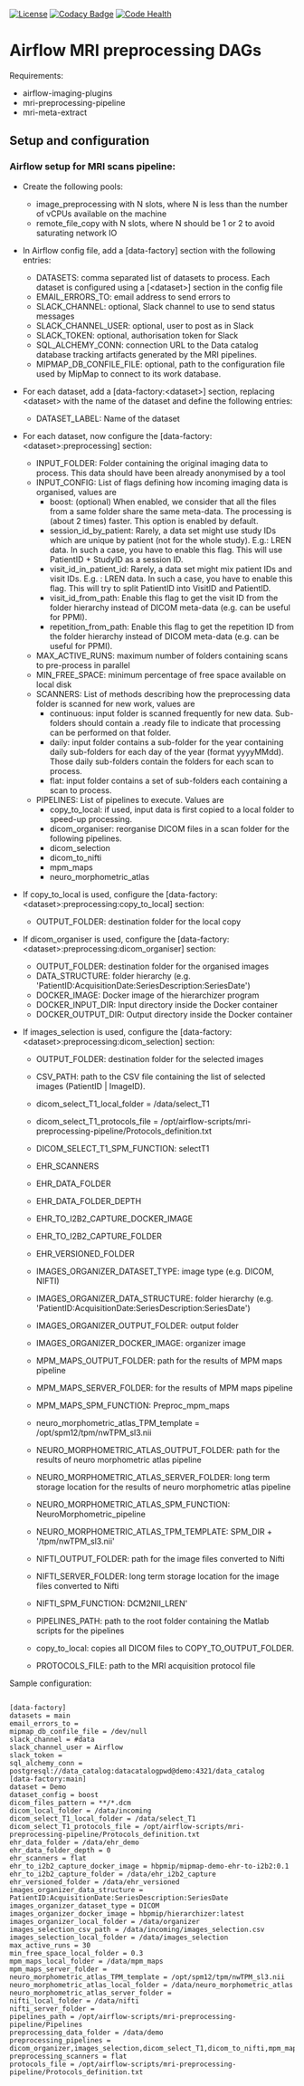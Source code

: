 [![License](https://img.shields.io/badge/license-Apache--2.0-blue.svg)](https://github.com/LREN-CHUV/data-factory-airflow-dags/blob/master/LICENSE) [![Codacy Badge](https://api.codacy.com/project/badge/Grade/8c5c9dc3cfb8492f870369c973f3cc8c)](https://www.codacy.com/app/hbp-mip/data-factory-airflow-dags?utm_source=github.com&amp;utm_medium=referral&amp;utm_content=LREN-CHUV/data-factory-airflow-dags&amp;utm_campaign=Badge_Grade) [![Code Health](https://landscape.io/github/LREN-CHUV/data-factory-airflow-dags/master/landscape.svg?style=flat)](https://landscape.io/github/LREN-CHUV/data-factory-airflow-dags/master)

# Airflow MRI preprocessing DAGs

Requirements:

* airflow-imaging-plugins
* mri-preprocessing-pipeline
* mri-meta-extract

## Setup and configuration

### Airflow setup for MRI scans pipeline:

* Create the following pools:
   * image_preprocessing with N slots, where N is less than the number of vCPUs available on the machine
   * remote_file_copy with N slots, where N should be 1 or 2 to avoid saturating network IO


* In Airflow config file, add a [data-factory] section with the following entries:
   * DATASETS: comma separated list of datasets to process. Each dataset is configured using a [&lt;dataset&gt;] section in the config file
   * EMAIL_ERRORS_TO: email address to send errors to
   * SLACK_CHANNEL: optional, Slack channel to use to send status messages
   * SLACK_CHANNEL_USER: optional, user to post as in Slack
   * SLACK_TOKEN: optional, authorisation token for Slack
   * SQL_ALCHEMY_CONN: connection URL to the Data catalog database tracking artifacts generated by the MRI pipelines.
   * MIPMAP_DB_CONFILE_FILE: optional, path to the configuration file used by MipMap to connect to its work database.


* For each dataset, add a [data-factory:&lt;dataset&gt;] section, replacing &lt;dataset&gt; with the name of the dataset and define the following entries:
   * DATASET_LABEL: Name of the dataset


* For each dataset, now configure the [data-factory:&lt;dataset&gt;:preprocessing] section:
   * INPUT_FOLDER: Folder containing the original imaging data to process. This data should have been already anonymised by a tool
   * INPUT_CONFIG: List of flags defining how incoming imaging data is organised, values are
      * boost: (optional) When enabled, we consider that all the files from a same folder share the same meta-data. The processing is (about 2 times) faster. This option is enabled by default.
      * session_id_by_patient: Rarely, a data set might use study IDs which are unique by patient (not for the whole study). E.g.: LREN data. In such a case, you have to enable this flag. This will use PatientID + StudyID as a session ID.
      * visit_id_in_patient_id: Rarely, a data set might mix patient IDs and visit IDs. E.g. : LREN data. In such a case, you have to enable this flag. This will try to split PatientID into VisitID and PatientID.
      * visit_id_from_path: Enable this flag to get the visit ID from the folder hierarchy instead of DICOM meta-data (e.g. can be useful for PPMI).
      * repetition_from_path: Enable this flag to get the repetition ID from the folder hierarchy instead of DICOM meta-data (e.g. can be useful for PPMI).
   * MAX_ACTIVE_RUNS: maximum number of folders containing scans to pre-process in parallel
   * MIN_FREE_SPACE: minimum percentage of free space available on local disk
   * SCANNERS: List of methods describing how the preprocessing data folder is scanned for new work, values are
      * continuous: input folder is scanned frequently for new data. Sub-folders should contain a .ready file to indicate that processing can be performed on that folder.
      * daily: input folder contains a sub-folder for the year containing daily sub-folders for each day of the year (format yyyyMMdd). Those daily sub-folders contain the folders for each scan to process.
      * flat: input folder contains a set of sub-folders each containing a scan to process.
   * PIPELINES: List of pipelines to execute. Values are
      * copy_to_local: if used, input data is first copied to a local folder to speed-up processing.
      * dicom_organiser: reorganise DICOM files in a scan folder for the following pipelines.
      * dicom_selection
      * dicom_to_nifti
      * mpm_maps
      * neuro_morphometric_atlas


* If copy_to_local is used, configure the [data-factory:&lt;dataset&gt;:preprocessing:copy_to_local] section:
   * OUTPUT_FOLDER: destination folder for the local copy

* If dicom_organiser is used, configure the [data-factory:&lt;dataset&gt;:preprocessing:dicom_organiser] section:
     * OUTPUT_FOLDER: destination folder for the organised images
     * DATA_STRUCTURE: folder hierarchy (e.g. 'PatientID:AcquisitionDate:SeriesDescription:SeriesDate')
     * DOCKER_IMAGE: Docker image of the hierarchizer program
     * DOCKER_INPUT_DIR: Input directory inside the Docker container
     * DOCKER_OUTPUT_DIR: Output directory inside the Docker container

* If images_selection is used, configure the [data-factory:&lt;dataset&gt;:preprocessing:dicom_selection] section:
    * OUTPUT_FOLDER: destination folder for the selected images
    * CSV_PATH: path to the CSV file containing the list of selected images (PatientID | ImageID).

   * dicom_select_T1_local_folder = /data/select_T1
   * dicom_select_T1_protocols_file = /opt/airflow-scripts/mri-preprocessing-pipeline/Protocols_definition.txt
   * DICOM_SELECT_T1_SPM_FUNCTION: selectT1
   * EHR_SCANNERS
   * EHR_DATA_FOLDER
   * EHR_DATA_FOLDER_DEPTH
   * EHR_TO_I2B2_CAPTURE_DOCKER_IMAGE
   * EHR_TO_I2B2_CAPTURE_FOLDER
   * EHR_VERSIONED_FOLDER
   * IMAGES_ORGANIZER_DATASET_TYPE: image type (e.g. DICOM, NIFTI)
   * IMAGES_ORGANIZER_DATA_STRUCTURE: folder hierarchy (e.g. 'PatientID:AcquisitionDate:SeriesDescription:SeriesDate')
   * IMAGES_ORGANIZER_OUTPUT_FOLDER: output folder
   * IMAGES_ORGANIZER_DOCKER_IMAGE: organizer image
   * MPM_MAPS_OUTPUT_FOLDER: path for the results of MPM maps pipeline
   * MPM_MAPS_SERVER_FOLDER: for the results of MPM maps pipeline
   * MPM_MAPS_SPM_FUNCTION: Preproc_mpm_maps
   * neuro_morphometric_atlas_TPM_template = /opt/spm12/tpm/nwTPM_sl3.nii
   * NEURO_MORPHOMETRIC_ATLAS_OUTPUT_FOLDER: path for the results of neuro morphometric atlas pipeline
   * NEURO_MORPHOMETRIC_ATLAS_SERVER_FOLDER: long term storage location for the results of neuro morphometric atlas pipeline
   * NEURO_MORPHOMETRIC_ATLAS_SPM_FUNCTION: NeuroMorphometric_pipeline
   * NEURO_MORPHOMETRIC_ATLAS_TPM_TEMPLATE: SPM_DIR + '/tpm/nwTPM_sl3.nii'
   * NIFTI_OUTPUT_FOLDER: path for the image files converted to Nifti
   * NIFTI_SERVER_FOLDER: long term storage location for the image files converted to Nifti
   * NIFTI_SPM_FUNCTION: DCM2NII_LREN'
   * PIPELINES_PATH: path to the root folder containing the Matlab scripts for the pipelines
   * copy_to_local: copies all DICOM files to COPY_TO_OUTPUT_FOLDER.
   * PROTOCOLS_FILE: path to the MRI acquisition protocol file

Sample configuration:

```

[data-factory]
datasets = main
email_errors_to =
mipmap_db_confile_file = /dev/null
slack_channel = #data
slack_channel_user = Airflow
slack_token =
sql_alchemy_conn = postgresql://data_catalog:datacatalogpwd@demo:4321/data_catalog
[data-factory:main]
dataset = Demo
dataset_config = boost
dicom_files_pattern = **/*.dcm
dicom_local_folder = /data/incoming
dicom_select_T1_local_folder = /data/select_T1
dicom_select_T1_protocols_file = /opt/airflow-scripts/mri-preprocessing-pipeline/Protocols_definition.txt
ehr_data_folder = /data/ehr_demo
ehr_data_folder_depth = 0
ehr_scanners = flat
ehr_to_i2b2_capture_docker_image = hbpmip/mipmap-demo-ehr-to-i2b2:0.1
ehr_to_i2b2_capture_folder = /data/ehr_i2b2_capture
ehr_versioned_folder = /data/ehr_versioned
images_organizer_data_structure = PatientID:AcquisitionDate:SeriesDescription:SeriesDate
images_organizer_dataset_type = DICOM
images_organizer_docker_image = hbpmip/hierarchizer:latest
images_organizer_local_folder = /data/organizer
images_selection_csv_path = /data/incoming/images_selection.csv
images_selection_local_folder = /data/images_selection
max_active_runs = 30
min_free_space_local_folder = 0.3
mpm_maps_local_folder = /data/mpm_maps
mpm_maps_server_folder =
neuro_morphometric_atlas_TPM_template = /opt/spm12/tpm/nwTPM_sl3.nii
neuro_morphometric_atlas_local_folder = /data/neuro_morphometric_atlas
neuro_morphometric_atlas_server_folder =
nifti_local_folder = /data/nifti
nifti_server_folder =
pipelines_path = /opt/airflow-scripts/mri-preprocessing-pipeline/Pipelines
preprocessing_data_folder = /data/demo
preprocessing_pipelines = dicom_organizer,images_selection,dicom_select_T1,dicom_to_nifti,mpm_maps,neuro_morphometric_atlas
preprocessing_scanners = flat
protocols_file = /opt/airflow-scripts/mri-preprocessing-pipeline/Protocols_definition.txt

```
